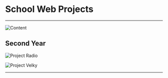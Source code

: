 # School Web Projects
---

![Content](https://img.shields.io/badge/Content-red)

## Second Year

![Project Radio](https://img.shields.io/badge/project-radio-blue)

![Project Velky](https://img.shields.io/badge/project-velky-blue)

---
